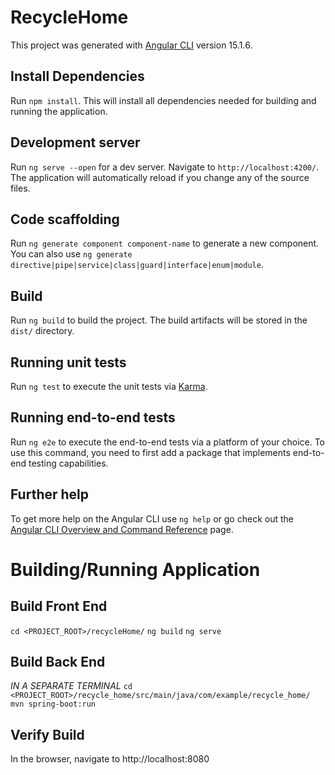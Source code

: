 # RecycleHome

This project was generated with [Angular CLI](https://github.com/angular/angular-cli) version 15.1.6.

## Install Dependencies

Run `npm install`. This will install all dependencies needed for building and running the application.

## Development server

Run `ng serve --open` for a dev server. Navigate to `http://localhost:4200/`. The application will automatically reload if you change any of the source files.

## Code scaffolding

Run `ng generate component component-name` to generate a new component. You can also use `ng generate directive|pipe|service|class|guard|interface|enum|module`.

## Build

Run `ng build` to build the project. The build artifacts will be stored in the `dist/` directory.

## Running unit tests

Run `ng test` to execute the unit tests via [Karma](https://karma-runner.github.io).

## Running end-to-end tests

Run `ng e2e` to execute the end-to-end tests via a platform of your choice. To use this command, you need to first add a package that implements end-to-end testing capabilities.

## Further help

To get more help on the Angular CLI use `ng help` or go check out the [Angular CLI Overview and Command Reference](https://angular.io/cli) page.

# Building/Running Application

## Build Front End
`cd <PROJECT_ROOT>/recycleHome/`
`ng build`
`ng serve`

## Build Back End
*IN A SEPARATE TERMINAL*
`cd <PROJECT_ROOT>/recycle_home/src/main/java/com/example/recycle_home/`
`mvn spring-boot:run`

## Verify Build
In the browser, navigate to http://localhost:8080